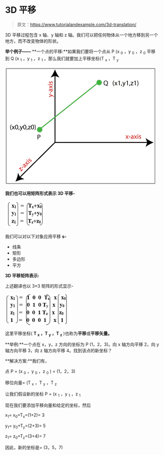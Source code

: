 # 3D 平移

> 原文：<https://www.tutorialandexample.com/3d-translation/>

3D 平移过程包含 x 轴、y 轴和 z 轴。我们可以把任何物体从一个地方移到另一个地方，而不改变物体的形状。

**举个例子——** **一个点的平移:**如果我们要将一个点从 P (x <sub>0</sub> ，y <sub>0</sub> ，z <sub>0</sub> 平移到 Q (x <sub>1</sub> ，y <sub>1</sub> ，z <sub>1</sub> ，那么我们就要加上平移坐标(T <sub>x</sub> ，T <sub>y</sub>

![3D Translation](img/d04938296de200e49709953246f206b1.png)

**我们也可以用矩阵形式表示 3D 平移-**

![3D Translation](img/81bd9540f7703879f7929079b53c7b16.png)

我们可以对以下对象应用平移 **s-**

*   线条
*   矩形
*   多边形
*   平方

**3D 平移矩阵表示:**

上述翻译也以 3×3 矩阵的形式显示-

![3D Translation](img/51237bbf9ab2ccd4d750ffba8689e4b6.png)

这里平移坐标( **T <sub>x</sub> ，T <sub>y</sub> ，T <sub>z</sub>** )也称为**平移**或**平移矢量。**

**举例:**一个点在 x，y，z 方向的坐标为 P (1，2，3)。向 x 轴方向平移 2，向 y 轴方向平移 3，向 z 轴方向平移 4。找到该点的新坐标？

**解决方案:**我们有，

点 P = (x <sub>0</sub> ，y <sub>0</sub> ，z <sub>0</sub> ) = (1，2，3)

移位向量= (T <sub>x</sub> ，T <sub>y</sub> ，T <sub>z</sub>

让我们假设新的坐标 P = (x <sub>1</sub> ，y <sub>1</sub> ，z <sub>1</sub>

现在我们要添加平移向量和给定的坐标，然后

x<sub>1</sub>= x<sub>0</sub>+T<sub>x</sub>=(1+2)= 3

y<sub>1</sub>= y<sub>0</sub>+T<sub>y</sub>=(2+3)= 5

z<sub>1</sub>= z<sub>0</sub>+T<sub>z</sub>=(3+4)= 7

因此，新的坐标是= (3，5，7)